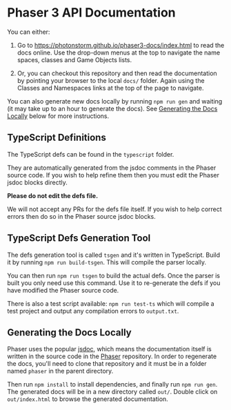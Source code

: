 # Phaser 3 API Documentation

You can either:

1. Go to https://photonstorm.github.io/phaser3-docs/index.html to read the docs online. Use the drop-down menus at the top to navigate the name spaces, classes and Game Objects lists.

2. Or, you can checkout this repository and then read the documentation by pointing your browser to the local `docs/` folder. Again using the Classes and Namespaces links at the top of the page to navigate.

You can also generate new docs locally by running `npm run gen` and waiting (it may take up to an hour to generate the docs). See [Generating the Docs Locally](#generating-the-docs-locally) below for more instructions.

## TypeScript Definitions

The TypeScript defs can be found in the `typescript` folder.

They are automatically generated from the jsdoc comments in the Phaser source code. If you wish to help refine them then you must edit the Phaser jsdoc blocks directly.

**Please do not edit the defs file.**

We will not accept any PRs for the defs file itself. If you wish to help correct errors then do so in the Phaser source jsdoc blocks.

## TypeScript Defs Generation Tool

The defs generation tool is called `tsgen` and it's written in TypeScript. Build it by running `npm run build-tsgen`. This will compile the parser locally.

You can then run `npm run tsgen` to build the actual defs. Once the parser is built you only need use this command. Use it to re-generate the defs if you have modified the Phaser source code.

There is also a test script available: `npm run test-ts` which will compile a test project and output any compilation errors to `output.txt`.

## Generating the Docs Locally

Phaser uses the popular [jsdoc](http://usejsdoc.org/), which means the documentation itself is written in the source code in the [Phaser](https://github.com/photonstorm/phaser/) repository. In order to regenerate the docs, you'll need to clone that repository and it must be in a folder named `phaser` in the parent directory.

Then run `npm install` to install dependencies, and finally run `npm run gen`. The generated docs will be in a new directory called `out/`. Double click on `out/index.html` to browse the generated documentation.